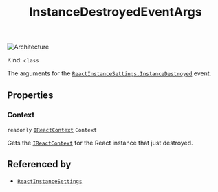 ﻿---
id: InstanceDestroyedEventArgs
title: InstanceDestroyedEventArgs
---

![Architecture](https://img.shields.io/badge/architecture-new_&_old-green)

Kind: `class`

The arguments for the [`ReactInstanceSettings.InstanceDestroyed`](ReactInstanceSettings#instancedestroyed) event.

## Properties
### Context
`readonly`  [`IReactContext`](IReactContext) `Context`

Gets the [`IReactContext`](IReactContext) for the React instance that just destroyed.

## Referenced by
- [`ReactInstanceSettings`](ReactInstanceSettings)

